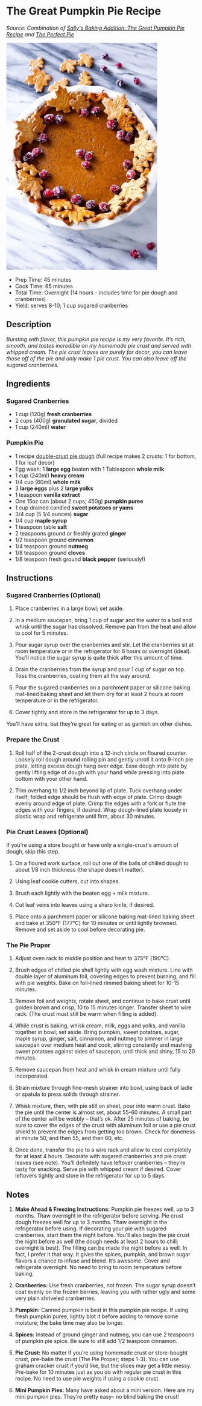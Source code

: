 # The Great Pumpkin Pie Recipe

_Source: Combination of [Sally's Baking Addition: The Great Pumpkin Pie Recipe](https://sallysbakingaddiction.com/the-great-pumpkin-pie-recipe/) and [The Perfect Pie](https://smile.amazon.com/Perfect-Pie-Ultimate-Classic-Galettes/dp/1945256915/ref=sr_1_1_)_

<!-- ![Great Pumpkin Pie](great-pumpkin-pie.jpeg) -->
<img src="great-pumpkin-pie.jpg" alt="great-pumpkin-pie" width="400"/>

* Prep Time: 45 minutes
* Cook Time: 65 minutes
* Total Time: Overnight (14 hours - includes time for pie dough and cranberries)
* Yield: serves 8-10; 1 cup sugared cranberries

## Description

_Bursting with flavor, this pumpkin pie recipe is my very favorite. It’s rich, smooth, and tastes incredible on my homemade pie crust and served with whipped cream. The pie crust leaves are purely for decor, you can leave those off of the pie and only make 1 pie crust. You can also leave off the sugared cranberries._

## Ingredients

### Sugared Cranberries

* 1 cup (120g) **fresh cranberries**
* 2 cups (400g) **granulated sugar**, divided
* 1 cup (240ml) **water**

### Pumpkin Pie

* 1 recipe [double-crust pie dough](perfect-pie-crust.md) (full recipe makes 2 crusts: 1 for bottom, 1 for leaf decor)
* Egg wash: 1 **large egg** beaten with 1 Tablespoon **whole milk**
* 1 cup (240ml) **heavy cream**
* 1/4 cup (60ml) **whole milk**
* 3 **large eggs** plus 2 **large yolks**
* 1 teaspoon **vanilla extract**
* One 15oz can (about 2 cups; 450g) **pumpkin puree**
* 1 cup drained candied **sweet potatoes or yams**
* 3/4 cup (5 1/4 ounces) **sugar**
* 1/4 cup **maple syrup**
* 1 teaspoon table **salt**
* 2 teaspoons ground or freshly grated **ginger**
* 1/2 teaspoon ground **cinnamon**
* 1/4 teaspoon ground **nutmeg**
* 1/8 teaspoon ground **cloves**
* 1/8 teaspoon fresh ground **black pepper** (seriously!)

<!--
Ingredient list from Sally's Baking Addiction:

1 cup (120g) fresh cranberries*
2 cups (400g) granulated sugar, divided
1 cup (240ml) water
Pumpkin Pie
Homemade pie crust (full recipe makes 2 crusts: 1 for bottom, 1 for leaf decor)
one 15oz can (about 2 cups; 450g) pumpkin puree*
3 large eggs
1 and 1/4 cups (250g) packed light or dark brown sugar
1 Tablespoon (8g) cornstarch
1/2 teaspoon salt
1 and 1/2 teaspoons ground cinnamon
1/2 teaspoon ground ginger*
1/4 teaspoon ground or freshly grated nutmeg*
1/8 teaspoon ground cloves*
1/8 teaspoon fresh ground black pepper
1 cup (240ml) heavy cream
1/4 cup (60ml) milk (I use 1% – any is fine)
egg wash: 1 large egg beaten with 1 Tablespoon milk

-------------------

Ingredient list from The Perfect Pie, page 38:

1 recipe single-crust pie dough (see pages 316-326)
1 cup heavy cream
1 cup whole milk
3 large eggs plus 2 large yolks
1 teaspoon vanilla extract
1 (15-ounce) can unsweetened pumpkin puree
1 cup drained candied sweet potatoes or yams
3/4 cup (5 1/4 ounces) sugar
1/4 cup maple syrup
2 teaspoons grated fresh ginger
1 teaspoon table salt
1/2 teaspoon ground cinnamon
1/4 teaspoon ground nutmeg
-->

## Instructions

### Sugared Cranberries (Optional)

1. Place cranberries in a large bowl; set aside.

2. In a medium saucepan, bring 1 cup of sugar and the water to a boil and whisk until the sugar has dissolved. Remove pan from the heat and allow to cool for 5 minutes.

3. Pour sugar syrup over the cranberries and stir. Let the cranberries sit at room temperature or in the refrigerator for 6 hours or overnight (ideal). You’ll notice the sugar syrup is quite thick after this amount of time.

4. Drain the cranberries from the syrup and pour 1 cup of sugar on top. Toss the cranberries, coating them all the way around.

5. Pour the sugared cranberries on a parchment paper or silicone baking mat-lined baking sheet and let them dry for at least 2 hours at room temperature or in the refrigerator.

6. Cover tightly and store in the refrigerator for up to 3 days.

You’ll have extra, but they’re great for eating or as garnish on other dishes.

### Prepare the Crust

1. Roll half of the 2-crust dough into a 12-inch circle on floured counter. Loosely roll dough around rolling pin and gently unroll it onto 9-inch pie plate, letting excess dough hang over edge. Ease dough into plate by gently lifting edge of dough with your hand while pressing into plate bottom with your other hand.

2. Trim overhang to 1/2 inch beyond lip of plate. Tuck overhang under itself; folded edge should be flush with edge of plate. Crimp dough evenly around edge of plate. 
Crimp the edges with a fork or flute the edges with your fingers, if desired. Wrap dough-lined plate loosely in plastic wrap and refrigerate until firm, about 30 minutes.

###  Pie Crust Leaves (Optional)

If you're using a store bought or have only a single-crust's amount of dough, skip this step.

1. On a floured work surface, roll out one of the balls of chilled dough to about 1/8 inch thickness (the shape doesn’t matter).

2. Using leaf cookie cutters, cut into shapes.

3. Brush each lightly with the beaten egg + milk mixture.

4. Cut leaf veins into leaves using a sharp knife, if desired.

5. Place onto a parchment paper or silicone baking mat-lined baking sheet and bake at 350°F (177°C) for 10 minutes or until lightly browned. Remove and set aside to cool before decorating pie.

### The Pie Proper

1. Adjust oven rack to middle position and heat to 375°F (190°C).

2. Brush edges of chilled pie shell lightly with egg wash mixture. Line with double layer of aluminum foil, covering edges to prevent burning, and fill with pie weights. Bake on foil-lined rimmed baking sheet for 10-15 minutes.

3. Remove foil and weights, rotate sheet, and continue to bake crust until golden brown and crisp, 10 to 15 minutes longer. Transfer sheet to wire rack. (The crust must still be warm when filling is added).

4. While crust is baking, whisk cream, milk, eggs and yolks, and vanilla together in bowl; set aside. Bring pumpkin, sweet potatoes, sugar, maple syrup, ginger, salt, cinnamon, and nutmeg to simmer in large saucepan over medium heat and cook, stirring constantly and mashing sweet potatoes against sides of saucepan, until thick and shiny, 15 to 20 minutes.

5. Remove saucepan from heat and whisk in cream mixture until fully incorporated.

6. Strain mixture through fine-mesh strainer into bowl, using back of ladle or spatula to press solids through strainer.

7. Whisk mixture, then, with pie still on sheet, pour into warm crust. Bake the pie until the center is almost set, about 55-60 minutes. A small part of the center will be wobbly – that’s ok. After 25 minutes of baking, be sure to cover the edges of the crust with aluminum foil or use a pie crust shield to prevent the edges from getting too brown. Check for doneness at minute 50, and then 55, and then 60, etc.

8. Once done, transfer the pie to a wire rack and allow to cool completely for at least 4 hours. Decorate with sugared cranberries and pie crust leaves (see note). You’ll definitely have leftover cranberries – they’re tasty for snacking. Serve pie with whipped cream if desired. Cover leftovers tightly and store in the refrigerator for up to 5 days.

## Notes

1. **Make Ahead & Freezing Instructions:** Pumpkin pie freezes well, up to 3 months. Thaw overnight in the refrigerator before serving. Pie crust dough freezes well for up to 3 months. Thaw overnight in the refrigerator before using. If decorating your pie with sugared cranberries, start them the night before. You’ll also begin the pie crust the night before as well (the dough needs at least 2 hours to chill; overnight is best). The filling can be made the night before as well. In fact, I prefer it that way. It gives the spices, pumpkin, and brown sugar flavors a chance to infuse and blend. It’s awesome. Cover and refrigerate overnight. No need to bring to room temperature before baking.

1. **Cranberries:** Use fresh cranberries, not frozen. The sugar syrup doesn’t coat evenly on the frozen berries, leaving you with rather ugly and some very plain shriveled cranberries.

1. **Pumpkin:** Canned pumpkin is best in this pumpkin pie recipe. If using fresh pumpkin puree, lightly blot it before adding to remove some moisture; the bake time may also be longer.

1. **Spices:** Instead of ground ginger and nutmeg, you can use 2 teaspoons of pumpkin pie spice. Be sure to still add 1/2 teaspoon cinnamon.

1. **Pie Crust:** No matter if you’re using homemade crust or store-bought crust, pre-bake the crust (The Pie Proper; steps 1-3). You can use graham cracker crust if you’d like, but the slices may get a little messy. Pre-bake for 10 minutes just as you do with regular pie crust in this recipe. No need to use pie weights if using a cookie crust.

1. **Mini Pumpkin Pies:** Many have asked about a mini version. Here are my mini pumpkin pies. They’re pretty easy– no blind baking the crust!
















